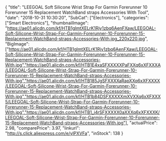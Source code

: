 {
	"title": "LEEGOAL Soft Silicone Wrist Strap For Garmin Forerunner 10 Forerunner 15 Replacement WatchBand straps Accessories With Tool",
	"date": "2018-10-31 10:30:20",
	"SubCat": ["Electronics"],
	"categories": ["Smart Electronics"],
	"thumbnailImage": "https://ae01.alicdn.com/kf/HTB1glmtXELrK1Rjy1zbq6AenFXaw/LEEGOAL-Soft-Silicone-Wrist-Strap-For-Garmin-Forerunner-10-Forerunner-15-Replacement-WatchBand-straps-Accessories-With.jpg_220x220.jpg",
	"BigImage": ["https://ae01.alicdn.com/kf/HTB1glmtXELrK1Rjy1zbq6AenFXaw/LEEGOAL-Soft-Silicone-Wrist-Strap-For-Garmin-Forerunner-10-Forerunner-15-Replacement-WatchBand-straps-Accessories-With.jpg","https://ae01.alicdn.com/kf/HTB1E4xaSFXXXXXPaFXXq6xXFXXXA/LEEGOAL-Soft-Silicone-Wrist-Strap-For-Garmin-Forerunner-10-Forerunner-15-Replacement-WatchBand-straps-Accessories-With.jpg","https://ae01.alicdn.com/kf/HTB185JgSFXXXXaRapXXq6xXFXXXX/LEEGOAL-Soft-Silicone-Wrist-Strap-For-Garmin-Forerunner-10-Forerunner-15-Replacement-WatchBand-straps-Accessories-With.jpg","https://ae01.alicdn.com/kf/HTB1b84DSFXXXXXmXVXXq6xXFXXX5/LEEGOAL-Soft-Silicone-Wrist-Strap-For-Garmin-Forerunner-10-Forerunner-15-Replacement-WatchBand-straps-Accessories-With.jpg","https://ae01.alicdn.com/kf/HTB1_i4rSFXXXXX0aXXXq6xXFXXXK/LEEGOAL-Soft-Silicone-Wrist-Strap-For-Garmin-Forerunner-10-Forerunner-15-Replacement-WatchBand-straps-Accessories-With.jpg"],
	"actualPrice": 2.98,
	"comparePrice": 3.97,
	"linkurl": "http://s.click.aliexpress.com/e/ylPXVFa",
	"inStock": 138
}
